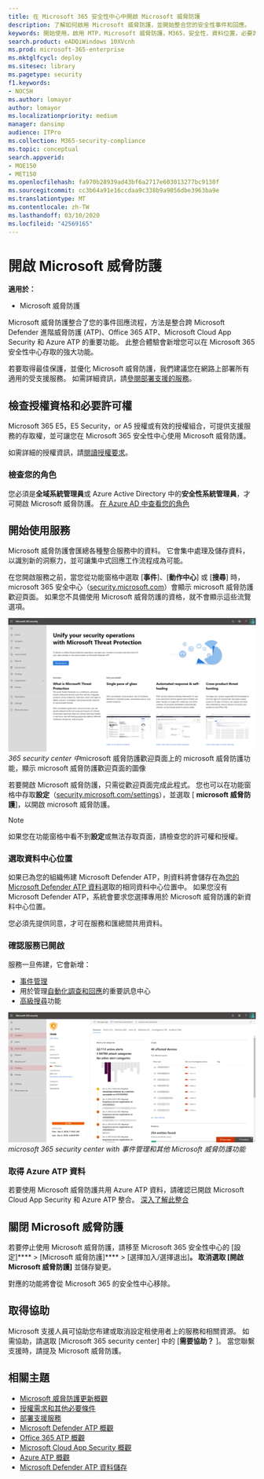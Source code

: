 ```yaml
---
title: 在 Microsoft 365 安全性中心中開啟 Microsoft 威脅防護
description: 了解如何啟用 Microsoft 威脅防護，並開始整合您的安全性事件和回應。
keywords: 開始使用，啟用 MTP，Microsoft 威脅防護，M365，安全性，資料位置，必要許可權，授權資格，設定頁面
search.product: eADQiWindows 10XVcnh
ms.prod: microsoft-365-enterprise
ms.mktglfcycl: deploy
ms.sitesec: library
ms.pagetype: security
f1.keywords:
- NOCSH
ms.author: lomayor
author: lomayor
ms.localizationpriority: medium
manager: dansimp
audience: ITPro
ms.collection: M365-security-compliance
ms.topic: conceptual
search.appverid:
- MOE150
- MET150
ms.openlocfilehash: fa970b28939ad43bf6a2717e603013277bc9130f
ms.sourcegitcommit: cc3b64a91e16ccdaa9c338b9a9056dbe3963ba9e
ms.translationtype: MT
ms.contentlocale: zh-TW
ms.lasthandoff: 03/10/2020
ms.locfileid: "42569165"
---
```

# <a name="turn-on-microsoft-threat-protection"></a>開啟 Microsoft 威脅防護

**適用於：**
- Microsoft 威脅防護

Microsoft 威脅防護整合了您的事件回應流程，方法是整合跨 Microsoft Defender 進階威脅防護 (ATP)、Office 365 ATP、Microsoft Cloud App Security 和 Azure ATP 的重要功能。 此整合體驗會新增您可以在 Microsoft 365 安全性中心存取的強大功能。

若要取得最佳保護，並優化 Microsoft 威脅防護，我們建議您在網路上部署所有適用的受支援服務。 如需詳細資訊，請[參閱部署支援的服務](deploy-supported-services.md)。

## <a name="check-license-eligibility-and-required-permissions"></a>檢查授權資格和必要許可權
Microsoft 365 E5，E5 Security，or A5 授權或有效的授權組合，可提供支援服務的存取權，並可讓您在 Microsoft 365 安全性中心使用 Microsoft 威脅防護。

如需詳細的授權資訊，請[閱讀授權要求](prerequisites.md#licensing-requirements)。

### <a name="check-your-role"></a>檢查您的角色
您必須是**全域系統管理員**或 Azure Active Directory 中的**安全性系統管理員**，才可開啟 Microsoft 威脅防護。 [在 Azure AD 中查看您的角色](https://docs.microsoft.com//azure/active-directory/users-groups-roles/directory-manage-roles-portal)

## <a name="start-using-the-service"></a>開始使用服務
Microsoft 威脅防護會匯總各種整合服務中的資料。 它會集中處理及儲存資料，以識別新的洞察力，並可讓集中式回應工作流程成為可能。

在您開啟服務之前，當您從功能窗格中選取 [**事件**]、[**動作中心**] 或 [**搜尋**] 時，microsoft 365 安全中心（[security.microsoft.com](https://security.microsoft.com)）會顯示 microsoft 威脅防護歡迎頁面。 如果您不具備使用 Microsoft 威脅防護的資格，就不會顯示這些流覽選項。

![顯示 microsoft](../../media/mtp-welcome.png)
*365 security center 中*microsoft 威脅防護歡迎頁面上的 microsoft 威脅防護功能，顯示 microsoft 威脅防護歡迎頁面的圖像

若要開啟 Microsoft 威脅防護，只需從歡迎頁面完成此程式。 您也可以在功能窗格中存取**設定**（[security.microsoft.com/settings](https://security.microsoft.com/settings)），並選取 [ **microsoft 威脅防護**]，以開啟 microsoft 威脅防護。

>[!NOTE]
>如果您在功能窗格中看不到**設定**或無法存取頁面，請檢查您的許可權和授權。

### <a name="select-data-center-location"></a>選取資料中心位置
如果已為您的組織佈建 Microsoft Defender ATP，則資料將會儲存在為[您的 Microsoft Defender ATP 資料](https://docs.microsoft.com/windows/security/threat-protection/microsoft-defender-atp/data-storage-privacy)選取的相同資料中心位置中。 如果您沒有 Microsoft Defender ATP，系統會要求您選擇專用於 Microsoft 威脅防護的新資料中心位置。 

您必須先提供同意，才可在服務和匯總間共用資料。

### <a name="confirm-that-the-service-is-on"></a>確認服務已開啟
服務一旦佈建，它會新增：

- [事件管理](incidents-overview.md)
- 用於管理[自動化調查和回應](mtp-autoir.md)的重要訊息中心
- [高級搜尋](advanced-hunting-overview.md)功能

![Microsoft 365 security center 導覽窗格與 microsoft 威脅防護的影像功能](../../media/mtp-on.png)
*microsoft 365 security center with 事件管理和其他 Microsoft 威脅防護功能*

### <a name="getting-azure-atp-data"></a>取得 Azure ATP 資料
若要使用 Microsoft 威脅防護共用 Azure ATP 資料，請確認已開啟 Microsoft Cloud App Security 和 Azure ATP 整合。 [深入了解此整合](https://docs.microsoft.com/cloud-app-security/aatp-integration)


## <a name="turn-off-microsoft-threat-protection"></a>關閉 Microsoft 威脅防護
若要停止使用 Microsoft 威脅防護，請移至 Microsoft 365 安全性中心的 [設定]****  >  [Microsoft 威脅防護]****  >  [選擇加入/選擇退出]****。 取消選取 [開啟 Microsoft 威脅防護]**** 並儲存變更。

對應的功能將會從 Microsoft 365 的安全性中心移除。

## <a name="get-assistance"></a>取得協助

Microsoft 支援人員可協助您布建或取消設定租使用者上的服務和相關資源。 如需協助，請選取 [Microsoft 365 security center] 中的 [**需要協助？** ]。 當您聯繫支援時，請提及 Microsoft 威脅防護。

## <a name="related-topics"></a>相關主題

- [Microsoft 威脅防護更新概觀](microsoft-threat-protection.md)
- [授權需求和其他必要條件](prerequisites.md)
- [部署支援服務](deploy-supported-services.md)
- [Microsoft Defender ATP 概觀](https://docs.microsoft.com/windows/security/threat-protection/microsoft-defender-atp/microsoft-defender-advanced-threat-protection)
- [Office 365 ATP 概觀](../office-365-security/office-365-atp.md)
- [Microsoft Cloud App Security 概觀](https://docs.microsoft.com/cloud-app-security/what-is-cloud-app-security)
- [Azure ATP 概觀](https://docs.microsoft.com/azure-advanced-threat-protection/what-is-atp)
- [Microsoft Defender ATP 資料儲存](https://docs.microsoft.com/windows/security/threat-protection/microsoft-defender-atp/data-storage-privacy)
